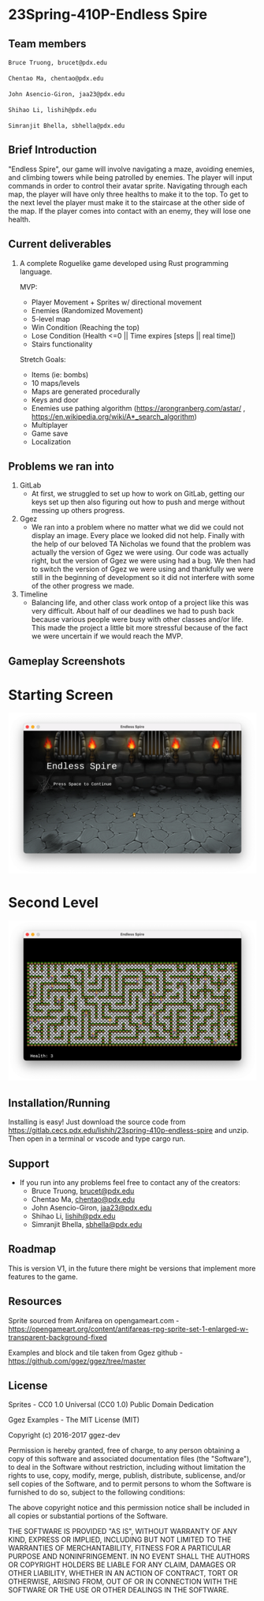 # 23Spring-410P-Endless Spire

## Team members

    Bruce Truong, brucet@pdx.edu
    
    Chentao Ma, chentao@pdx.edu
    
    John Asencio-Giron, jaa23@pdx.edu
    
    Shihao Li, lishih@pdx.edu
    
    Simranjit Bhella, sbhella@pdx.edu

## Brief Introduction

"Endless Spire", our game will involve navigating a maze, avoiding enemies, and climbing towers while being patrolled by enemies. The player will input commands in order to control their avatar sprite. Navigating through each map, the player will have only three healths
to make it to the top. To get to the next level the player must make it to the staircase at the other side of the map. If the player comes
into contact with an enemy, they will lose one health. 

## Current deliverables
1. A complete Roguelike game developed using Rust programming language.
	
    MVP:
    - Player Movement + Sprites w/ directional movement
    - Enemies (Randomized Movement)
	- 5-level map
	- Win Condition (Reaching the top)
    - Lose Condition (Health <=0 || Time expires [steps || real time])
	- Stairs functionality

	Stretch Goals:
    * Items (ie: bombs)
    * 10 maps/levels
    * Maps are generated procedurally
    * Keys and door
    * Enemies use pathing algorithm (https://arongranberg.com/astar/ , https://en.wikipedia.org/wiki/A*_search_algorithm)
    * Multiplayer
    * Game save
    * Localization


## Problems we ran into

1. GitLab
    - At first, we struggled to set up how to work on GitLab, getting our keys set up then 
    also figuring out how to push and merge without messing up others progress.
2. Ggez
    - We ran into a problem where no matter what we did we could not display an image. Every 
    place we looked did not help. Finally with the help of our beloved TA Nicholas we found 
    that the problem was actually the version of Ggez we were using. Our code was actually right,
    but the version of Ggez we were using had a bug. We then had to switch the version of Ggez we 
    were using and thankfully we were still in the beginning of development so it did not interfere
    with some of the other progress we made. 
3. Timeline
    - Balancing life, and other class work ontop of a project like this was very difficult. About 
    half of our deadlines we had to push back because various people were busy with other classes 
    and/or life. This made the project a little bit more stressful because of the fact we were 
    uncertain if we would reach the MVP. 

## Gameplay Screenshots
# Starting Screen
![Alt text](/resources/sss.png "Starting Screen")

# Second Level
![Alt text](/resources/map2.png "Map 2")

## Installation/Running
Installing is easy! Just download the source code from https://gitlab.cecs.pdx.edu/lishih/23spring-410p-endless-spire and unzip. Then open in a terminal or vscode and type cargo run.

## Support

- If you run into any problems feel free to contact any of the creators:
    * Bruce Truong, brucet@pdx.edu
    * Chentao Ma, chentao@pdx.edu
    * John Asencio-Giron, jaa23@pdx.edu
    * Shihao Li, lishih@pdx.edu
    * Simranjit Bhella, sbhella@pdx.edu

## Roadmap
This is version V1, in the future there might be versions that implement more features to the game.

## Resources

Sprite sourced from Anifarea on opengameart.com - https://opengameart.org/content/antifareas-rpg-sprite-set-1-enlarged-w-transparent-background-fixed

Examples and block and tile taken from Ggez github - https://github.com/ggez/ggez/tree/master

## License
Sprites - CC0 1.0 Universal (CC0 1.0)
Public Domain Dedication

Ggez Examples - The MIT License (MIT)

Copyright (c) 2016-2017 ggez-dev

Permission is hereby granted, free of charge, to any person obtaining a copy
of this software and associated documentation files (the "Software"), to deal
in the Software without restriction, including without limitation the rights
to use, copy, modify, merge, publish, distribute, sublicense, and/or sell
copies of the Software, and to permit persons to whom the Software is
furnished to do so, subject to the following conditions:

The above copyright notice and this permission notice shall be included in all
copies or substantial portions of the Software.

THE SOFTWARE IS PROVIDED "AS IS", WITHOUT WARRANTY OF ANY KIND, EXPRESS OR
IMPLIED, INCLUDING BUT NOT LIMITED TO THE WARRANTIES OF MERCHANTABILITY,
FITNESS FOR A PARTICULAR PURPOSE AND NONINFRINGEMENT. IN NO EVENT SHALL THE
AUTHORS OR COPYRIGHT HOLDERS BE LIABLE FOR ANY CLAIM, DAMAGES OR OTHER
LIABILITY, WHETHER IN AN ACTION OF CONTRACT, TORT OR OTHERWISE, ARISING FROM,
OUT OF OR IN CONNECTION WITH THE SOFTWARE OR THE USE OR OTHER DEALINGS IN THE
SOFTWARE.

